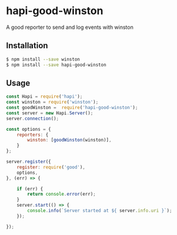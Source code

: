 # hapi-good-winston

A good reporter to send and log events with  winston

## Installation

```bash
$ npm install --save winston
$ npm install --save hapi-good-winston
```

## Usage

```javascript
const Hapi = require('hapi');
const winston = require('winston');
const goodWinston =  require('hapi-good-winston');
const server = new Hapi.Server();
server.connection();

const options = {
    reporters: {
        winston: [goodWinston(winston)],
    }
};

server.register({
    register: require('good'),
    options,
}, (err) => {

    if (err) {
        return console.error(err);
    }
    server.start(() => {
        console.info(`Server started at ${ server.info.uri }`);
    });

});
```
